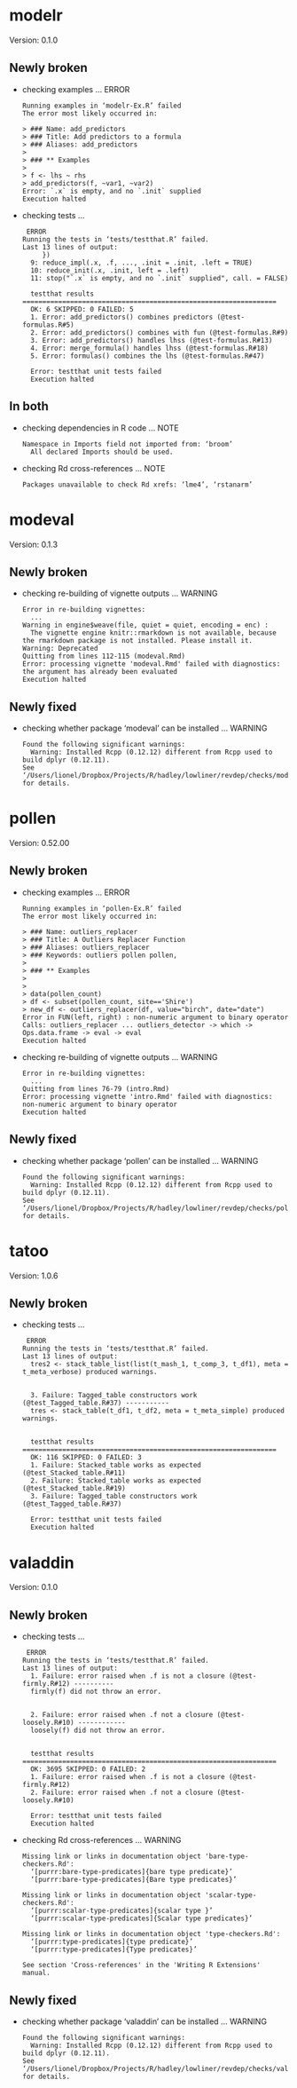 # modelr

Version: 0.1.0

## Newly broken

*   checking examples ... ERROR
    ```
    Running examples in ‘modelr-Ex.R’ failed
    The error most likely occurred in:
    
    > ### Name: add_predictors
    > ### Title: Add predictors to a formula
    > ### Aliases: add_predictors
    > 
    > ### ** Examples
    > 
    > f <- lhs ~ rhs
    > add_predictors(f, ~var1, ~var2)
    Error: `.x` is empty, and no `.init` supplied
    Execution halted
    ```

*   checking tests ...
    ```
     ERROR
    Running the tests in ‘tests/testthat.R’ failed.
    Last 13 lines of output:
         })
      9: reduce_impl(.x, .f, ..., .init = .init, .left = TRUE)
      10: reduce_init(.x, .init, left = .left)
      11: stop("`.x` is empty, and no `.init` supplied", call. = FALSE)
      
      testthat results ================================================================
      OK: 6 SKIPPED: 0 FAILED: 5
      1. Error: add_predictors() combines predictors (@test-formulas.R#5) 
      2. Error: add_predictors() combines with fun (@test-formulas.R#9) 
      3. Error: add_predictors() handles lhss (@test-formulas.R#13) 
      4. Error: merge_formula() handles lhss (@test-formulas.R#18) 
      5. Error: formulas() combines the lhs (@test-formulas.R#47) 
      
      Error: testthat unit tests failed
      Execution halted
    ```

## In both

*   checking dependencies in R code ... NOTE
    ```
    Namespace in Imports field not imported from: ‘broom’
      All declared Imports should be used.
    ```

*   checking Rd cross-references ... NOTE
    ```
    Packages unavailable to check Rd xrefs: ‘lme4’, ‘rstanarm’
    ```

# modeval

Version: 0.1.3

## Newly broken

*   checking re-building of vignette outputs ... WARNING
    ```
    Error in re-building vignettes:
      ...
    Warning in engine$weave(file, quiet = quiet, encoding = enc) :
      The vignette engine knitr::rmarkdown is not available, because the rmarkdown package is not installed. Please install it.
    Warning: Deprecated
    Quitting from lines 112-115 (modeval.Rmd) 
    Error: processing vignette 'modeval.Rmd' failed with diagnostics:
    the argument has already been evaluated
    Execution halted
    ```

## Newly fixed

*   checking whether package ‘modeval’ can be installed ... WARNING
    ```
    Found the following significant warnings:
      Warning: Installed Rcpp (0.12.12) different from Rcpp used to build dplyr (0.12.11).
    See ‘/Users/lionel/Dropbox/Projects/R/hadley/lowliner/revdep/checks/modeval/old/modeval.Rcheck/00install.out’ for details.
    ```

# pollen

Version: 0.52.00

## Newly broken

*   checking examples ... ERROR
    ```
    Running examples in ‘pollen-Ex.R’ failed
    The error most likely occurred in:
    
    > ### Name: outliers_replacer
    > ### Title: A Outliers Replacer Function
    > ### Aliases: outliers_replacer
    > ### Keywords: outliers pollen pollen,
    > 
    > ### ** Examples
    > 
    > 
    > data(pollen_count)
    > df <- subset(pollen_count, site=='Shire')
    > new_df <- outliers_replacer(df, value="birch", date="date")
    Error in FUN(left, right) : non-numeric argument to binary operator
    Calls: outliers_replacer ... outliers_detector -> which -> Ops.data.frame -> eval -> eval
    Execution halted
    ```

*   checking re-building of vignette outputs ... WARNING
    ```
    Error in re-building vignettes:
      ...
    Quitting from lines 76-79 (intro.Rmd) 
    Error: processing vignette 'intro.Rmd' failed with diagnostics:
    non-numeric argument to binary operator
    Execution halted
    ```

## Newly fixed

*   checking whether package ‘pollen’ can be installed ... WARNING
    ```
    Found the following significant warnings:
      Warning: Installed Rcpp (0.12.12) different from Rcpp used to build dplyr (0.12.11).
    See ‘/Users/lionel/Dropbox/Projects/R/hadley/lowliner/revdep/checks/pollen/old/pollen.Rcheck/00install.out’ for details.
    ```

# tatoo

Version: 1.0.6

## Newly broken

*   checking tests ...
    ```
     ERROR
    Running the tests in ‘tests/testthat.R’ failed.
    Last 13 lines of output:
      tres2 <- stack_table_list(list(t_mash_1, t_comp_3, t_df1), meta = t_meta_verbose) produced warnings.
      
      
      3. Failure: Tagged_table constructors work (@test_Tagged_table.R#37) -----------
      tres <- stack_table(t_df1, t_df2, meta = t_meta_simple) produced warnings.
      
      
      testthat results ================================================================
      OK: 116 SKIPPED: 0 FAILED: 3
      1. Failure: Stacked_table works as expected (@test_Stacked_table.R#11) 
      2. Failure: Stacked_table works as expected (@test_Stacked_table.R#19) 
      3. Failure: Tagged_table constructors work (@test_Tagged_table.R#37) 
      
      Error: testthat unit tests failed
      Execution halted
    ```

# valaddin

Version: 0.1.0

## Newly broken

*   checking tests ...
    ```
     ERROR
    Running the tests in ‘tests/testthat.R’ failed.
    Last 13 lines of output:
      1. Failure: error raised when .f is not a closure (@test-firmly.R#12) ----------
      firmly(f) did not throw an error.
      
      
      2. Failure: error raised when .f not a closure (@test-loosely.R#10) ------------
      loosely(f) did not throw an error.
      
      
      testthat results ================================================================
      OK: 3695 SKIPPED: 0 FAILED: 2
      1. Failure: error raised when .f is not a closure (@test-firmly.R#12) 
      2. Failure: error raised when .f not a closure (@test-loosely.R#10) 
      
      Error: testthat unit tests failed
      Execution halted
    ```

*   checking Rd cross-references ... WARNING
    ```
    Missing link or links in documentation object 'bare-type-checkers.Rd':
      ‘[purrr:bare-type-predicates]{bare type predicate}’
      ‘[purrr:bare-type-predicates]{Bare type predicates}’
    
    Missing link or links in documentation object 'scalar-type-checkers.Rd':
      ‘[purrr:scalar-type-predicates]{scalar type }’
      ‘[purrr:scalar-type-predicates]{Scalar type predicates}’
    
    Missing link or links in documentation object 'type-checkers.Rd':
      ‘[purrr:type-predicates]{type predicate}’
      ‘[purrr:type-predicates]{Type predicates}’
    
    See section 'Cross-references' in the 'Writing R Extensions' manual.
    ```

## Newly fixed

*   checking whether package ‘valaddin’ can be installed ... WARNING
    ```
    Found the following significant warnings:
      Warning: Installed Rcpp (0.12.12) different from Rcpp used to build dplyr (0.12.11).
    See ‘/Users/lionel/Dropbox/Projects/R/hadley/lowliner/revdep/checks/valaddin/old/valaddin.Rcheck/00install.out’ for details.
    ```

